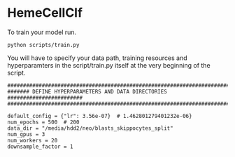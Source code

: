 # HemeCellClf

To train your model run.
```
python scripts/train.py
```
You will have to specify your data path, training resources and hyperparamters in the script/train.py itself at the very beginning of the script.

```
############################################################################
####### DEFINE HYPERPARAMETERS AND DATA DIRECTORIES ########################
############################################################################

default_config = {"lr": 3.56e-07}  # 1.462801279401232e-06}
num_epochs = 500  # 200
data_dir = "/media/hdd2/neo/blasts_skippocytes_split"
num_gpus = 3
num_workers = 20
downsample_factor = 1
```